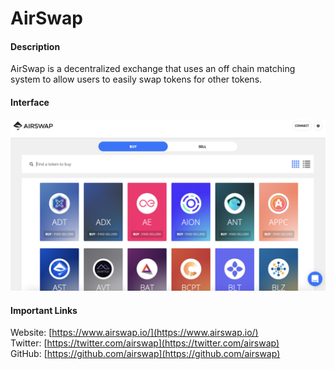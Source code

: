 # AirSwap

#### Description

AirSwap is a decentralized exchange that uses an off chain matching system to allow users to easily swap tokens for other tokens.

#### Interface

![](../../../.gitbook/assets/airswap_interface.png)

#### Important Links

Website: [https://www.airswap.io/](https://www.airswap.io/)  
Twitter: [https://twitter.com/airswap](https://twitter.com/airswap)  
GitHub: [https://github.com/airswap](https://github.com/airswap)

